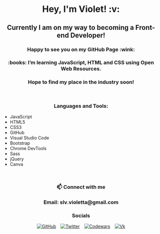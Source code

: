 <h1 align="center"> Hey, I'm Violet! :v: </h1>
<h2 align="center"> Currently I am on my way to becoming a Front-end Developer! </h2>
<h3 align="center"> Happy to see you on my GitHub Page :wink:</h3>

<h3 align="center">  
:books: I’m learning JavaScript, HTML and CSS using Open Web Resources.</h3>

<h3 align="center" > Hope to find my place in the industry soon!</h3>

<br>

<h3 align="center"> Languages and Tools:</h3>

<ul>
<li> JavaScript </li>
<li> HTML5 </li>
<li> CSS3 </li>
<li> GitHub </li>
<li> Visual Studio Code </li>
<li> Bootstrap </li>
<li> Chrome DevTools </li>
<li> Sass </li>
<li> jQuery </li>
<li> Canva </li>
</ul>

<br>

<h3 align="center"> 📫 Connect with me</h3>

<h3 align="center"> Email: slv.violetta@gmail.com </h3>

<div align="center" display="flex">
<h3>Socials</h3>

[![GitHub](https://img.shields.io/github/followers/grinushka?style=social)](https://github.com/grinushka)
&ensp;
[![Twitter](https://img.shields.io/twitter/follow/grinushka)](https://twitter.com/grinushka)
&ensp;
[![Codewars](https://img.shields.io/badge/Codewars-grinushka-red)](https://www.codewars.com/users/grinushka)
&ensp;
[![Vk](https://img.shields.io/badge/Vk-follow-blue)](https://vk.com/grinushka)

</div>
